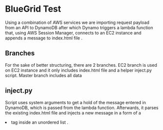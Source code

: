 # BlueGrid Test

Using a combination of AWS services we are importing request payload from an API to DynamoDB after which Dynamo triggers a lambda function that, using AWS Session Manager, connects to an EC2 instance and appends a message to index.html file .

## Branches

For the sake of better structuring, there are 2 branches. 
EC2 branch is used on EC2 instance and it only includes index.html file and a helper inject.py script.
Master branch includes all data

## inject.py

Script uses system arguments to get a hold of the message entered in DynamoDB, which is passed from the lambda function.
Afterwards, it parses the existing index.html file and injects a new message in a form of a <li> tag inside an unordered list .
